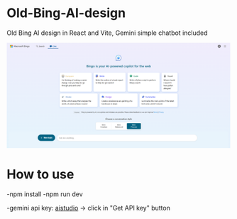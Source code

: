 # Old-Bing-AI-design
Old Bing AI design in React and Vite, Gemini simple chatbot included

![Descrição da imagem](src/assets/image.png)

# How to use

-npm install
-npm run dev

-gemini api key: [aistudio](aistudio.google.com) -> click in "Get API key" button